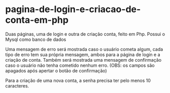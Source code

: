 # pagina-de-login-e-criacao-de-conta-em-php
Duas páginas, uma de login e outra de criação conta, feito em Php. Possui o Mysql como banco de dados

Uma mensagem de erro será mostrada caso o usuário cometa algum, cada tipo de erro tem sua própria mensagem, ambos para a página de login e a criação de conta. Também será mostrada uma mensagem de confirmação caso o usuário não tenha cometido nenhum erro. (OBS: os campos são apagados após apertar o botão de confirmação)

Para a criação de uma nova conta, a senha precisa ter pelo menos 10 caracteres.
